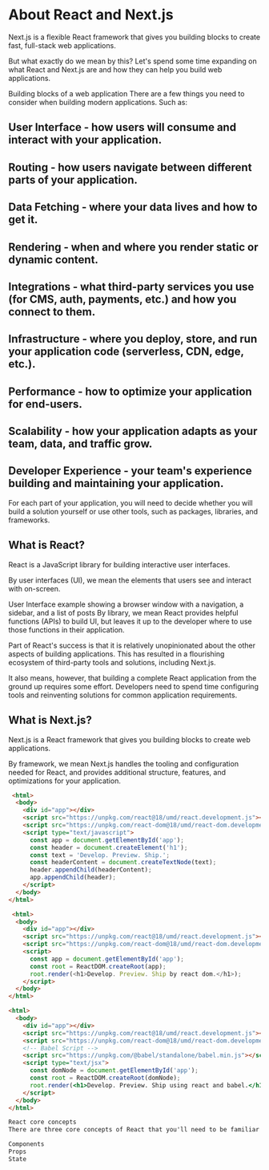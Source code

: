 # About React and Next.js

Next.js is a flexible React framework that gives you building blocks to create fast, full-stack web applications.

But what exactly do we mean by this? Let's spend some time expanding on what React and Next.js are and how they can help you build web applications.

Building blocks of a web application
There are a few things you need to consider when building modern applications. Such as:

## User Interface - how users will consume and interact with your application.
## Routing - how users navigate between different parts of your application.
## Data Fetching - where your data lives and how to get it.
## Rendering - when and where you render static or dynamic content.
## Integrations - what third-party services you use (for CMS, auth, payments, etc.) and how you connect to them.
## Infrastructure - where you deploy, store, and run your application code (serverless, CDN, edge, etc.).
## Performance - how to optimize your application for end-users.
## Scalability - how your application adapts as your team, data, and traffic grow.
## Developer Experience - your team's experience building and maintaining your application.
For each part of your application, you will need to decide whether you will build a solution yourself or use other tools, such as packages, libraries, and frameworks.

## What is React?
React is a JavaScript library for building interactive user interfaces.

By user interfaces (UI), we mean the elements that users see and interact with on-screen.

User Interface example showing a browser window with a navigation, a sidebar, and a list of posts
By library, we mean React provides helpful functions (APIs) to build UI, but leaves it up to the developer where to use those functions in their application.

Part of React's success is that it is relatively unopinionated about the other aspects of building applications. This has resulted in a flourishing ecosystem of third-party tools and solutions, including Next.js.

It also means, however, that building a complete React application from the ground up requires some effort. Developers need to spend time configuring tools and reinventing solutions for common application requirements.

## What is Next.js?
Next.js is a React framework that gives you building blocks to create web applications.

By framework, we mean Next.js handles the tooling and configuration needed for React, and provides additional structure, features, and optimizations for your application.



```html
 <html>
  <body>
    <div id="app"></div>
    <script src="https://unpkg.com/react@18/umd/react.development.js"></script>
    <script src="https://unpkg.com/react-dom@18/umd/react-dom.development.js"></script>
    <script type="text/javascript">
      const app = document.getElementById('app');
      const header = document.createElement('h1');
      const text = 'Develop. Preview. Ship.';
      const headerContent = document.createTextNode(text);
      header.appendChild(headerContent);
      app.appendChild(header);
    </script>
  </body>
</html>

 <html>
  <body>
    <div id="app"></div>
    <script src="https://unpkg.com/react@18/umd/react.development.js"></script>
    <script src="https://unpkg.com/react-dom@18/umd/react-dom.development.js"></script>
    <script>
      const app = document.getElementById('app');
      const root = ReactDOM.createRoot(app);
      root.render(<h1>Develop. Preview. Ship by react dom.</h1>);
    </script>
  </body>
</html> 

<html>
  <body>
    <div id="app"></div>
    <script src="https://unpkg.com/react@18/umd/react.development.js"></script>
    <script src="https://unpkg.com/react-dom@18/umd/react-dom.development.js"></script>
    <!-- Babel Script -->
    <script src="https://unpkg.com/@babel/standalone/babel.min.js"></script>
    <script type="text/jsx">
      const domNode = document.getElementById('app');
      const root = ReactDOM.createRoot(domNode);
      root.render(<h1>Develop. Preview. Ship using react and babel.</h1>);
    </script>
  </body>
</html>

React core concepts
There are three core concepts of React that you'll need to be familiar with to start building React applications. These are:

Components
Props
State

